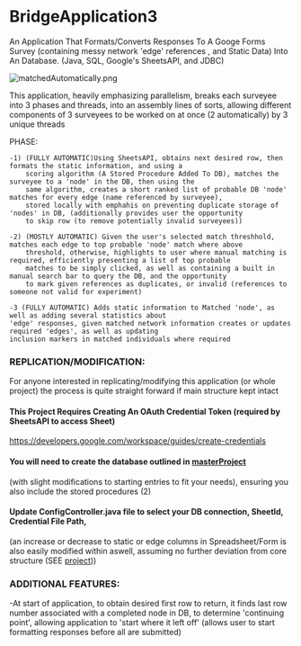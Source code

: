 # BridgeApplication3


An Application That Formats/Converts Responses To A Googe Forms Survey (containing messy network 'edge' references , and Static Data) Into An Database. (Java, SQL, Google's SheetsAPI, and JDBC)

![matchedAutomatically.png](https://user-images.githubusercontent.com/113392258/210441418-d723a14b-33a8-4529-8c81-3167b273085b.png?)


This application, heavily emphasizing parallelism, breaks each surveyee into 3 phases and threads, into an assembly lines of sorts, 
allowing different components of 3 surveyees to be worked on at once (2 automatically) by 3 unique threads

PHASE:

    -1) (FULLY AUTOMATIC)Using SheetsAPI, obtains next desired row, then formats the static information, and using a 
        scoring algorithm (A Stored Procedure Added To DB), matches the surveyee to a 'node' in the DB, then using the
        same algorithm, creates a short ranked list of probable DB 'node' matches for every edge (name referenced by surveyee), 
        stored locally with emphahis on preventing duplicate storage of 'nodes' in DB, (additionally provides user the opportunity 
        to skip row (to remove potentially invalid surveyees))
    
    -2) (MOSTLY AUTOMATIC) Given the user's selected match threshhold, matches each edge to top probable 'node' match where above 
        threshold, otherwise, highlights to user where manual matching is required, efficiently presenting a list of top probable
        matches to be simply clicked, as well as containing a built in manual search bar to query the DB, and the opportunity 
        to mark given references as duplicates, or invalid (references to someone not valid for experiment) 
        
    -3 (FULLY AUTOMATIC) Adds static information to Matched 'node', as well as adding several statistics about 
    'edge' responses, given matched network information creates or updates required 'edges', as well as updating 
    inclusion markers in matched individuals where required
        


### REPLICATION/MODIFICATION:
For anyone interested in replicating/modifying this application (or whole project)
the process is quite straight forward if main structure kept intact
    
#### This Project Requires Creating An OAuth Credential Token (required by SheetsAPI to access Sheet)
https://developers.google.com/workspace/guides/create-credentials
    
#### You will need to create the database outlined in [masterProject](https://github.com/lduncan1712/ImpactNetwork/blob/main/impact_network_(1)_CREATE_DB.sql)
(with slight modifications to starting entries to fit your needs), ensuring you also
include the stored procedures (2)
    
#### Update ConfigController.java file to select your DB connection, SheetId, Credential File Path, 
(an increase or decrease to static or edge columns in Spreadsheet/Form is also easily modified within aswell,
assuming no further deviation from core structure (SEE [project](https://github.com/lduncan1712/ImpactNetwork)))


### ADDITIONAL FEATURES:
-At start of application, to obtain desired first row to return, it finds last row number associated with a completed node in DB, to determine 'continuing point', allowing application to 'start where it left off' (allows user to start formatting responses before all are submitted)
